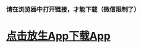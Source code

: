 
### 请在浏览器中打开链接，才能下载（微信限制了）
#  <a href='https://github.com/While1true/mahaLives/blob/master/lives_v1.0.4_2019-03-14_release.apk?raw=true'>点击放生App下载App</a>
